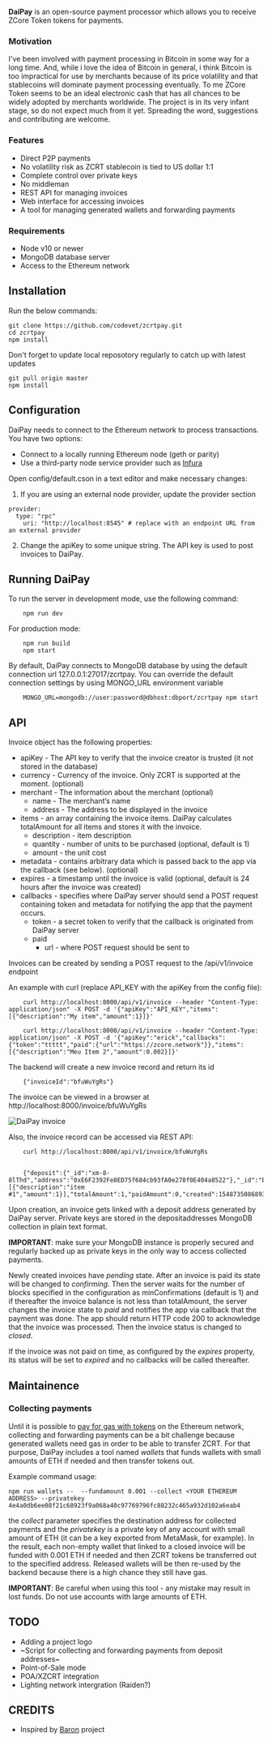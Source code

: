 **DaiPay** is an open-source payment processor which allows you to receive ZCore Token tokens for payments.

### Motivation
I've been involved with payment processing in Bitcoin in some way for a long time. And, while i love the idea of Bitcoin in general, i think Bitcoin is too impractical for use by merchants because of its price volatility and that stablecoins will dominate payment processing eventually. To me ZCore Token seems to be an ideal electronic cash that has all chances to be widely adopted by merchants worldwide. The project is in its very infant stage, so do not expect much from it yet. Spreading the word, suggestions and contributing are welcome.

### Features
- Direct P2P payments
- No volatility risk as ZCRT stablecoin is tied to US dollar 1:1
- Complete control over private keys
- No middleman
- REST API for managing invoices
- Web interface for accessing invoices
- A tool for managing generated wallets and forwarding payments

### Requirements
- Node v10 or newer
- MongoDB database server
- Access to the Ethereum network

## Installation

Run the below commands:

    git clone https://github.com/codevet/zcrtpay.git
    cd zcrtpay
    npm install


Don't forget to update local reposotory regularly to catch up with latest updates

    git pull origin master
    npm install

## Configuration

DaiPay needs to connect to the Ethereum network to process transactions. You have two options:

- Connect to a locally running Ethereum node (geth or parity)
- Use a third-party node service provider such as [Infura](https://infura.io/)

Open config/default.cson in a text editor and make necessary changes:

  1. If you are using an external node provider, update the provider section

    provider:
      type: "rpc"
        uri: "http://localhost:8545" # replace with an endpoint URL from an external provider


  2. Change the apiKey to some unique string. The API key is used to post invoices to DaiPay.


## Running DaiPay

To run the server in development mode, use the following command:

        npm run dev 

For production mode:

        npm run build
        npm start

By default, DaiPay connects to MongoDB database by using the default connection url 127.0.0.1:27017/zcrtpay. You can override the default connection settings by using MONGO_URL environment variable

        MONGO_URL=mongodb://user:password@dbhost:dbport/zcrtpay npm start






## API

Invoice object has the following properties:

  - apiKey - The API key to verify that the invoice creator is trusted (it not stored in the database)
  - currency - Currency of the invoice. Only ZCRT is supported at the moment. (optional)
  - merchant - The information about the merchant (optional)
       - name - The merchant’s name
       - address - The address to be displayed in the invoice
  - items - an array containing the invoice items. DaiPay calculates totalAmount for all items and stores it with the invoice.
       -  description - item description
       -  quantity - number of units to be purchased (optional, default is 1)
       -  amount - the unit cost  
  - metadata - contains arbitrary data which is passed back to the app via the callback (see below). (optional)
  - expires - a timestamp until the invoice is valid (optional, default is 24 hours after the invoice was created)
  - callbacks - specifies where DaiPay server should send a POST request containing  token and metadata for notifying the app that the payment occurs.
       - token - a secret token to verify that the callback is originated from DaiPay server
       - paid  
            - url  - where POST request should be sent to

Invoices can be created by sending a POST request to the /api/v1/invoice endpoint

An example with curl (replace API_KEY with the apiKey from the config file):

        curl http://localhost:8000/api/v1/invoice --header "Content-Type: application/json" -X POST -d '{"apiKey":"API_KEY","items":[{"description":"My item","amount":1}]}'

        curl http://localhost:8000/api/v1/invoice --header "Content-Type: application/json" -X POST -d '{"apiKey":"erick","callbacks":{"token":"ttttt","paid":{"url":"https://zcore.network"}},"items":[{"description":"Meu Item 2","amount":0.002}]}'

The backend will create a new invoice record and return its id

        {"invoiceId":"bfuWuYgRs"}


The invoice can be viewed in a browser at http://localhost:8000/invoice/bfuWuYgRs

![DaiPay invoice](https://i.imgur.com/EGsJTPe.png)

Also, the invoice record can be accessed via REST API:

        curl http://localhost:8000/api/v1/invoice/bfuWuYgRs


        {"deposit":{"_id":"xm-8-8lThd","address":"0xE6F2392Fe8ED75f684cb93fA0e278f0E404a8522"},"_id":"bfuWuYgRs","items":[{"description":"item #1","amount":1}],"totalAmount":1,"paidAmount":0,"created":1548735086893,"state":"pending","__v":0}

Upon creation, an invoice gets linked with a deposit address generated by DaiPay server. Private keys are stored in the depositaddresses MongoDB collection in plain text format.

**IMPORTANT**: make sure your MongoDB instance is properly secured and regularly backed up as private keys in the only way to access collected payments.

Newly created invoices have *pending* state.  After an invoice is paid its state will be changed to *confirming*. Then the server waits for the number of blocks specified in the configuration as minConfirmations (default is 1) and if thereafter the invoice balance is not less than totalAmount, the server changes the invoice state to *paid* and notifies the app via callback that the payment was done. The app should return HTTP code 200 to acknowledge that the invoice was processed. Then the invoice status is changed to *closed*.

If the invoice was not paid on time, as configured by the *expires* property, its status will be set to *expired* and no callbacks will be called thereafter.

## Maintainence

### Collecting payments 
Until it is possible to [pay for gas with tokens](https://github.com/ethereum/EIPs/issues/865) on the Ethereum network, collecting and forwarding payments can be a bit challenge because generated wallets need gas in order to be able to transfer ZCRT. For that purpose, DaiPay includes a tool named *wallets* that funds wallets with small amounts of ETH if needed and then transfer tokens out.

Example command usage:
   
    npm run wallets --  --fundamount 0.001 --collect <YOUR ETHEREUM ADDRESS> --privatekey 4e4a0db6ee08f21c68923f9a068a40c97769796fc88232c465a932d102a6eab4

the *collect* parameter specifies the destination address for collected payments and the *privatekey* is a private key of any account with small amount of ETH (it can be a key exported from MetaMask, for example). In the result, each non-empty wallet that linked to a closed invoice will be funded with 0.001 ETH if needed and then ZCRT tokens be transferred out to the specified address. Released wallets will be then re-used by the backend because there is a high chance they still have gas.


**IMPORTANT**: Be careful when using this tool - any mistake may result in lost funds. Do not use accounts with large amounts of ETH.


## TODO
- Adding a project logo
- ~Script for collecting and forwarding payments from deposit addresses~
- Point-of-Sale mode
- POA/XZCRT integration
- Lighting network intergration (Raiden?)


## CREDITS
- Inspired by [Baron](https://github.com/baronpay/baron) project
